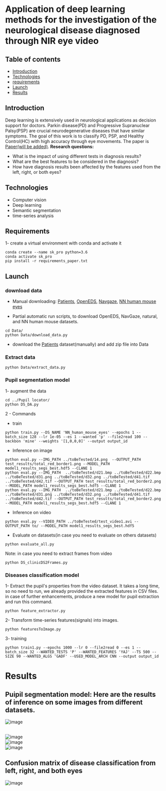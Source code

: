 # Application of deep learning methods for the investigation of the neurological disease diagnosed through NIR eye video

## Table of contents
* [Introduction](#introduction)
* [Technologies](#technologies)
* [requirements](#requirements)
* [Launch](#launch)
* [Results](#results)

## Introduction
Deep learning is extensively used in neurological applications as decision support for doctors. Parkin disease(PD) and Progressive Supranuclear Palsy(PSP) are crucial neurodegenerative diseases that have similar symptoms. The goal of this work is to classify PD, PSP, and Healthy Control(HC) with high accuracy through eye movements. The paper is <a href="" target="_blank">Paper(will be added)</a>.
**Research questions:**
- What is the impact of using different tests in diagnosis results?
- What are the best features to be considered in the diagnosis?
- How have diagnosis results been affected by the features used from the left, right, or both
eyes?

## Technologies
* Computer vision
* Deep learning
* Semantic segmentation
* time-series analysis

## Requirements
1- create a virtual environment with conda and activate it
```
conda create --name sk_pro python=3.6
conda activate sk_pro
pip install -r requirements_paper.txt
```
## Launch
### download data

* Manual downloading:
<a href="" target="_blank">Patients</a>, <a href="https://cs.rit.edu/~cgaplab/RIT-Eyes/" target="_blank">OpenEDS</a>, <a href="https://cs.rit.edu/~cgaplab/RIT-Eyes/" target="_blank">Navgaze</a>, <a href="https://zenodo.org/record/4488164#.Y7U7YdVByUl" target="_blank">NN human mouse eyes</a>

* Partial automatic run scripts, to download OpenEDS, NavGaze, natural, and NN human mouse datasets.
```
cd Data/
python Data/download_data.py
```
- download the <a href="" target="_blank">Patients</a> dataset(manually) and add zip file into Data

### Extract data
```
python Data/extract_data.py
```


### Pupil segmentation model
1- augment the data
```
cd ../Pupil locator/
python DS_DA.py
```
2 - Commands
* train
```
python train.py --DS_NAME 'NN_human_mouse_eyes' --epochs 1 --batch_size 128 --lr 1e-05 --es 1 --wanted 'p' --file2read 100 --backbon 'mine' --weights '[1,0,0,0]' --output output_id
```
* Inference on image
```
python eval.py --IMG_PATH ../toBeTested/14.png  --OUTPUT_PATH test_results/total_red_border1.png --MODEL_PATH model1_results_segs_best.hdf5 --CLANE 1
python eval.py --IMG_PATH  ../toBeTested/d21.bmp ../toBeTested/d22.bmp ../toBeTested/d31.png ../toBeTested/d32.png ../toBeTested/d41.tif ../toBeTested/d42.tif --OUTPUT_PATH test_results/total_red_border2.png --MODEL_PATH model1_results_segs_best.hdf5 --CLANE 1
python eval.py --IMG_PATH  ../toBeTested/d21.bmp ../toBeTested/d22.bmp ../toBeTested/d31.png ../toBeTested/d32.png ../toBeTested/d41.tif ../toBeTested/d42.tif --OUTPUT_PATH test_results/total_red_border2.png --MODEL_PATH model1_results_segs_best.hdf5 --CLANE 1
```
* Inference on video
```
python eval.py --VIDEO_PATH ../toBeTested/test_video1.avi --OUTPUT_PATH to/ --MODEL_PATH model1_results_segs_best.hdf5
```
* Evaluate on datasets(in case you need to evaluate on others datasets)
```
python evaluate_all.py
```
Note: in case you need to extract frames from video
```
python DS_clinicDS2Frames.py
```
### Diseases classification model
1- Extract the pupil's properties from the video dataset. It takes a long time, so no need to run, we already provided the extracted features in CSV files. in case of further enhancements, produce a new model for pupil extraction and run this command.
```
python feature_extractor.py
```
2- Transform time-series features(signals) into images.
```
python featuresToImage.py
```
3- training
```
python train1.py --epochs 1000 --lr 0 --file2read 0 --es 1 --batch_size 32 --WANTED_TESTS 'P' --WANTED_FEATURES 'YAJ' --TS 500 --SIZE 90 --WANTED_ALGS 'GADF' --USED_MODEL_ARCH CNN --output output_id
```
# Results
## **Puipil segmentation model: Here are the results of inference on some images from different datasets.**
![image](https://github.com/Hammoudmsh/Neurological-disease-diagonisis-through-eye-movements/assets/57059181/da381039-1069-4e43-b537-d98d35c5a0b9)
***<p style="text-align: center;">   </p>***
<br />
![image](https://github.com/Hammoudmsh/Neurological-disease-diagonisis-through-eye-movements/assets/57059181/fe8558bf-8940-4bbc-b41c-db9744d0edda)
<br />
![image](https://github.com/Hammoudmsh/Neurological-disease-diagonisis-through-eye-movements/assets/57059181/17f25b51-6e9f-4f75-a658-5ef2db4e2594)
<br />
![image](https://github.com/Hammoudmsh/Neurological-disease-diagonisis-through-eye-movements/assets/57059181/6772c759-a321-4e2d-820f-8d78b8c7d2e3)
<br />
## **Confusion matrix of disease classification from left, right, and both eyes**
![image](https://github.com/Hammoudmsh/Neurological-disease-diagonisis-through-NIR-eye-video/assets/57059181/98d8c314-1926-450b-80ad-3d1fd78a38c5)


